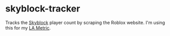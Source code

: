 # skyblock-tracker
Tracks the [Skyblock](https://www.roblox.com/games/4872321990/Sky-Block-BETA) player count by scraping the Roblox website. 
I'm using this for my [LA Metric](https://lametric.com/).
